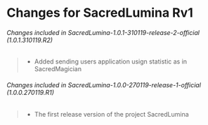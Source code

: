  # Changes for SacredLumina Rv1
  ###### Changes included in SacredLumina-1.0.1-310119-release-2-official (1.0.1.310119.R2)

> - Added sending users application usign statistic as in SacredMagician

  ###### Changes included in SacredLumina-1.0.0-270119-release-1-official (1.0.0.270119.R1)

> - The first release version of the project SacredLumina
